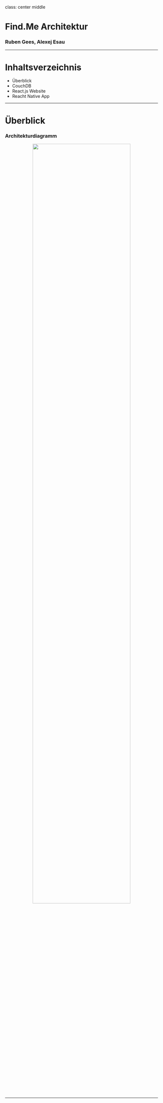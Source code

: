 class: center middle

# Find.Me Architektur
### Ruben Gees, Alexej Esau

---

# Inhaltsverzeichnis

- Überblick
- CouchDB
- React.js Website
- Reacht Native App

---

# Überblick
### Architekturdiagramm

<center>
<img src="find.me-architecture-diagram-draw.io.png" width="80%" >
</center>

---
